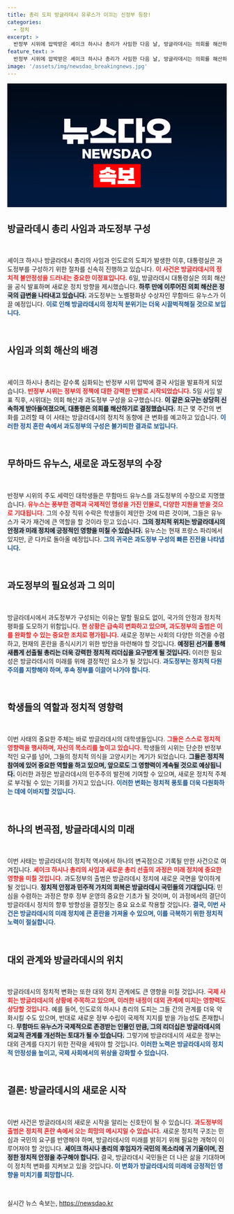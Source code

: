 ```yaml
---
title: 총리 도피 방글라데시 유루스가 이끄는 신정부 등장!
categories:
  - 정치
excerpt: >
  반정부 시위에 압박받은 셰이크 하시나 총리가 사임한 다음 날, 방글라데시는 의회를 해산하고 과도정부 구성을 발표했다. 노벨평화상 수상자 무하마드 유누스가 새로운 정부를 이끌며, 정치적 긴장이 고조되고 있다.
feature_text: >
  반정부 시위에 압박받은 셰이크 하시나 총리가 사임한 다음 날, 방글라데시는 의회를 해산하고 과도정부 구성을 발표했다. 노벨평화상 수상자 무하마드 유누스가 새로운 정부를 이끌며, 정치적 긴장이 고조되고 있다.
image: '/assets/img/newsdao_breakingnews.jpg'
---
```


<p><img src="/assets/img/newsdao_breakingnews.jpg" alt="ontimetimes 속보" /></p>

<h2 data-ke-size="size26">방글라데시 총리 사임과 과도정부 구성</h2>

<p data-ke-size="size16">&nbsp;</p>

<p>셰이크 하시나 방글라데시 총리의 사임과 인도로의 도피가 발생한 이후, 대통령실은 과도정부를 구성하기 위한 절차를 신속히 진행하고 있습니다. <b><span style="color: #ee2323;">이 사건은 방글라데시의 정치적 불안정성을 드러내는 중요한 이정표입니다.</span></b> 6일, 방글라데시 대통령실은 의회 해산을 공식 발표하며 새로운 정치 방향을 제시했습니다. <b><span style="background-color: #21538527;">하루 만에 이루어진 의회 해산은 정국의 급변을 나타내고 있습니다.</span></b>  과도정부는 노벨평화상 수상자인 무함마드 유누스가 이끌 예정입니다. <b><span style="color: #1a5490;">이로 인해 방글라데시의 정치적 분위기는 더욱 시끌벅적해질 것으로 보입니다.</span></b></p>

<p data-ke-size="size16">&nbsp;</p>

<h2 data-ke-size="size26">사임과 의회 해산의 배경</h2>

<p data-ke-size="size16">&nbsp;</p>

<p>셰이크 하시나 총리는 갈수록 심화되는 반정부 시위 압박에 결국 사임을 발표하게 되었습니다. <b><span style="color: #ee2323;">반정부 시위는 정부의 정책에 대한 강력한 반발로 시작되었습니다.</span></b> 5일 사임 발표 직후, 시위대는 의회 해산과 과도정부 구성을 요구했습니다. <b><span style="background-color: #21538527;">이 같은 요구는 상당히 신속하게 받아들여졌으며, 대통령은 의회를 해산하기로 결정했습니다.</span></b> 최근 몇 주간의 변화를 고려할 때 이 사태는 방글라데시의 정치적 동향에 큰 변화를 예고하고 있습니다. <b><span style="color: #1a5490;">이러한 정치 혼란 속에서 과도정부의 구성은 불가피한 결과로 보입니다.</span></b></p>

<p data-ke-size="size16">&nbsp;</p>

<h2 data-ke-size="size26">무하마드 유누스, 새로운 과도정부의 수장</h2>

<p data-ke-size="size16">&nbsp;</p>

<p>반정부 시위의 주도 세력인 대학생들은 무함마드 유누스를 과도정부의 수장으로 지명했습니다. <b><span style="color: #ee2323;">유누스는 풍부한 경력과 국제적인 명성을 가진 인물로, 다양한 지원을 받을 것으로 기대됩니다.</span></b> 그의 수장 직위 수락은 학생들이 제안한 것에 따른 것이며, 그들은 유누스가 국가 재건에 큰 역할을 할 것이라 믿고 있습니다. <b><span style="background-color: #21538527;">그의 정치적 위치는 방글라데시의 안정과 미래 정치에 긍정적인 영향을 미칠 수 있습니다.</span></b> 유누스는 현재 프랑스 파리에서 있지만, 곧 다카로 돌아올 예정입니다. <b><span style="color: #1a5490;">그의 귀국은 과도정부 구성의 빠른 진전을 나타냅니다.</span></b></p>

<p data-ke-size="size16">&nbsp;</p>

<h2 data-ke-size="size26">과도정부의 필요성과 그 의미</h2>

<p data-ke-size="size16">&nbsp;</p>

<p>방글라데시에서 과도정부가 구성되는 이유는 말할 필요도 없이, 국가의 안정과 정치적 평화를 도모하기 위함입니다. <b><span style="color: #ee2323;">현 상황은 급속히 변화하고 있으며, 과도정부의 출범은 이를 완화할 수 있는 중요한 조치로 평가됩니다.</span></b> 새로운 정부는 사회의 다양한 의견을 수렴하고, 현재의 혼란을 종식시키기 위한 방안을 마련해야 할 것입니다. <b><span style="background-color: #21538527;">예정된 선거를 통해 새롭게 선출될 총리는 더욱 강력한 정치적 리더십을 요구받게 될 것입니다.</span></b> 이러한 필요성은 방글라데시의 미래를 위해 결정적인 요소가 될 것입니다. <b><span style="color: #1a5490;">과도정부는 정치적 다원주의를 지향해야 하며, 후속 정부를 이끌어 나가야 합니다.</span></b></p>

<p data-ke-size="size16">&nbsp;</p>

<h2 data-ke-size="size26">학생들의 역할과 정치적 영향력</h2>

<p data-ke-size="size16">&nbsp;</p>

<p>이번 사태의 중요한 주체는 바로 방글라데시의 대학생들입니다. <b><span style="color: #ee2323;">그들은 스스로 정치적 영향력을 행사하며, 자신의 목소리를 높이고 있습니다.</span></b> 학생들의 시위는 단순한 반정부적인 요구를 넘어, 그들의 정치적 의식을 고양시키는 계기가 되었습니다. <b><span style="background-color: #21538527;">그들은 정치적 참여에 있어 중요한 역할을 하고 있으며, 앞으로도 그 영향력이 계속될 것으로 예상됩니다.</span></b> 이러한 과정은 방글라데시의 민주주의 발전에 기여할 수 있으며, 새로운 정치적 주체로 부각될 수 있는 기회를 가지고 있습니다. <b><span style="color: #1a5490;">이러한 변화는 정치적 풍토를 더욱 다원화하는 데에 이바지할 것입니다.</span></b></p>

<p data-ke-size="size16">&nbsp;</p>

<h2 data-ke-size="size26">하나의 변곡점, 방글라데시의 미래</h2>

<p data-ke-size="size16">&nbsp;</p>

<p>이번 사태는 방글라데시의 정치적 역사에서 하나의 변곡점으로 기록될 만한 사건으로 여겨집니다. <b><span style="color: #ee2323;">셰이크 하시나 총리의 사임과 새로운 총리 선출의 과정은 미래 정치에 중요한 영향을 미칠 것입니다.</span></b> 과도정부의 출범은 방글라데시 정치에 새로운 국면을 맞이하게 될 것입니다. <b><span style="background-color: #21538527;">정치적 안정과 민주적 가치의 회복은 방글라데시 국민들의 기대입니다.</span></b> 민심을 수렴하는 과정은 향후 정부 운영의 중요한 기초가 될 것이며, 이 과정에서의 결단이 방글라데시 정치의 향후 방향성을 결정짓는 중요 요소로 작용할 것입니다. <b><span style="color: #1a5490;">결국, 이번 사건은 방글라데시의 미래 정치에 큰 혼란을 가져올 수 있으며, 이를 극복하기 위한 정치적 노력이 절실합니다.</span></b></p>

<p data-ke-size="size16">&nbsp;</p>

<h2 data-ke-size="size26">대외 관계와 방글라데시의 위치</h2>

<p data-ke-size="size16">&nbsp;</p>

<p>방글라데시의 정치적 변화는 또한 대외 정치 관계에도 큰 영향을 미칠 것입니다. <b><span style="color: #ee2323;">국제 사회는 방글라데시의 상황에 주목하고 있으며, 이러한 내정이 대외 관계에 미치는 영향력도 상당할 것입니다.</span></b> 예를 들어, 인도로의 하시나 총리의 도피는 그들 간의 관계를 더욱 악화시킬 수도 있으며, 반대로 새로운 정부 수립이 국제적 지지를 받을 가능성도 존재합니다. <b><span style="background-color: #21538527;">무함마드 유누스가 국제적으로 존경받는 인물인 만큼, 그의 리더십은 방글라데시의 외교적 관계를 개선하는 토대가 될 수 있습니다.</span></b> 그렇기에 방글라데시의 새로운 정부는 대외 관계를 다지기 위한 전략을 세워야 할 것입니다. <b><span style="color: #1a5490;">이러한 노력은 방글라데시의 정치적 안정성을 높이고, 국제 사회에서의 위상을 강화할 수 있습니다.</span></b></p>

<p data-ke-size="size16">&nbsp;</p>

<h2 data-ke-size="size26">결론: 방글라데시의 새로운 시작</h2>

<p data-ke-size="size16">&nbsp;</p>

<p>이번 사건은 방글라데시의 새로운 시작을 알리는 신호탄이 될 수 있습니다. <b><span style="color: #ee2323;">과도정부의 출범은 정치적 혼란 속에서 오는 희망의 메시지일 수 있습니다.</span></b> 새로운 정치적 구조는 민심과 국민의 요구를 반영해야 하며, 방글라데시의 미래를 밝히기 위해 필요한 개혁이 이루어져야 할 것입니다. <b><span style="background-color: #21538527;">셰이크 하시나 총리의 후임자가 국민의 목소리에 귀 기울이며, 진정한 정치적 안정을 추구해야 합니다.</span></b> 결국, 방글라데시 국민들은 더 나은 삶을 기대하며 이 정치적 변화를 지켜보고 있을 것입니다. <b><span style="color: #1a5490;">이 변화가 방글라데시의 미래에 긍정적인 영향을 미치기를 희망합니다.</span></b></p>

<p data-ke-size="size16">&nbsp;</p>
실시간 뉴스 속보는, <a href="https://newsdao.kr" rel="dofollow">https://newsdao.kr</a>


